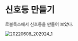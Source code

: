 # 신호등 만들기

로블록스에서 신호등을 만들어 보았다. 

![20220608_202924_1](https://user-images.githubusercontent.com/107115658/172605865-57f21538-9450-4366-93dd-12f79c8b7ffc.jpg)
